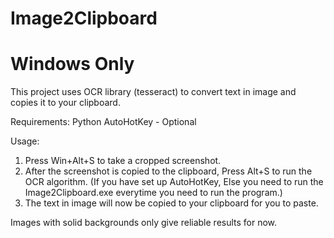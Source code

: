 # Image2Clipboard
# Windows Only #
This project uses OCR library (tesseract) to convert text in image and copies it to your clipboard.

Requirements:
Python
AutoHotKey - Optional


Usage:
1. Press Win+Alt+S to take a cropped screenshot.
2. After the screenshot is copied to the clipboard, Press Alt+S to run the OCR algorithm. (If you have set up AutoHotKey, Else you need to run the Image2Clipboard.exe everytime you need to run the program.)
3. The text in image will now be copied to your clipboard for you to paste.

Images with solid backgrounds only give reliable results for now.
